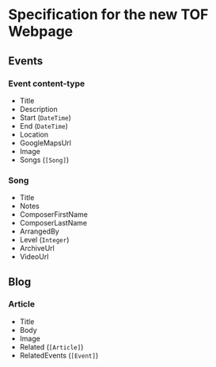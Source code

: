 # Specification for the new TOF Webpage

## Events

### Event content-type

 * Title
 * Description
 * Start (`DateTime`)
 * End (`DateTime`)
 * Location
 * GoogleMapsUrl
 * Image
 * Songs (`[Song]`)

### Song

 * Title
 * Notes
 * ComposerFirstName
 * ComposerLastName
 * ArrangedBy
 * Level (`Integer`)
 * ArchiveUrl
 * VideoUrl

## Blog

### Article

 * Title
 * Body
 * Image
 * Related (`[Article]`)
 * RelatedEvents (`[Event]`)
 
